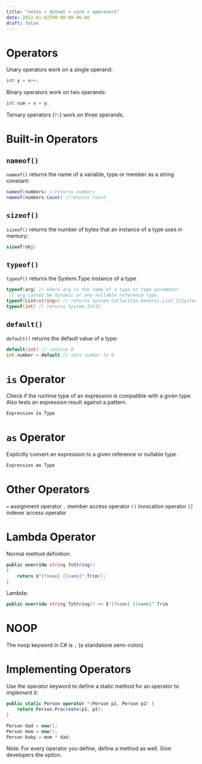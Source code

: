 ```yaml
---
title: "notes > dotnet > core > operators"
date: 2022-01-02T00:00:00-06:00
draft: false
---
```


# Operators
Unary operators work on a single operand:
```cs
int y = x++;
```

Binary operators work on two operands:
```cs
int sum = x + y;
```

Ternary operators (`?:`) work on three operands.

# Built-in Operators
## `nameof()`
`nameof()` returns the name of a variable, type or member as a string constant:
```cs
nameof(numbers) //returns numbers
nameof(numbers.Count) //returns Count
```

## `sizeof()`
`sizeof()` returns the number of bytes that an instance of a type uses in memory:
```cs
sizeof(obj)
```

## `typeof()`
`typeof()` returns the System.Type instance of a type.
```cs
typeof(arg) // where arg is the name of a type or type parameter.
 // arg cannot be dynamic or any nullable reference type.
typeof(List<string>) // returns System.Collection.Generic.List`1[System.String]
typeof(int) // returns System.Int32
```

## `default()`
`default()` returns the default value of a type:
```cs
default(int) // returns 0
int number = default // sets number to 0
```

# `is` Operator
Check if the runtime type of an expression is compatible with a given type.
Also tests an expression result against a pattern.
```cs
Expression is Type
```

# `as` Operator
Explicitly convert an expression to a given reference or nullable type.
```cs
Expression as Type
```

# Other Operators
`=` assignment operator
`.` member access operator
`()` invocation operator
`[]` indexer access operator

# Lambda Operator
Normal method definition:
```cs
public override string ToString()
{
    return $"{fname} {lname}".Trim();
}
```

Lambda:
```cs
public override string ToString() => $"{fname} {lname}".Trim
```

# NOOP
The noop keyword in C# is `;` (a standalone semi-colon).

# Implementing Operators
Use the operator keyword to define a static method for an operator to implement it:
```cs
public static Person operator *(Person p1, Person p2) {
    return Person.Procreate(p1, p2);
}

Person dad = new();
Person mom = new();
Person baby = mom * dad;
```

Note: For every operator you define, define a method as well.  Give developers the option.
